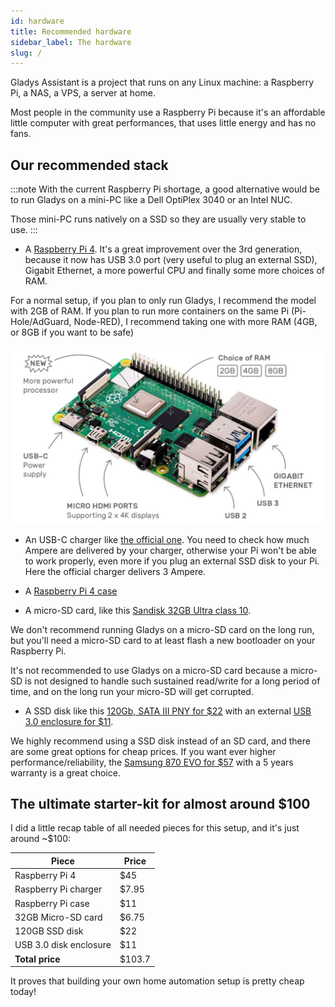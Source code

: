 ```yaml
---
id: hardware
title: Recommended hardware
sidebar_label: The hardware
slug: /
---
```


Gladys Assistant is a project that runs on any Linux machine: a Raspberry Pi, a NAS, a VPS, a server at home.

Most people in the community use a Raspberry Pi because it's an affordable little computer with great performances, that uses little energy and has no fans.

## Our recommended stack

:::note
With the current Raspberry Pi shortage, a good alternative would be to run Gladys on a mini-PC like a Dell OptiPlex 3040 or an Intel NUC.

Those mini-PC runs natively on a SSD so they are usually very stable to use.
:::

- A [Raspberry Pi 4](https://www.amazon.com/Raspberry-Model-2019-Quad-Bluetooth/dp/B07TD42S27?crid=3UT3K90QVBE66&keywords=raspberry%2Bpi%2B4%2B2GB&qid=1644833683&sprefix=raspberry%2Bpi%2B4%2B2gb%2Caps%2C152&sr=8-3&th=1&linkCode=ll1&tag=gladproj-20&linkId=76c25f0db9eb8b1afc55c6c7d9b92187&language=en_US&ref_=as_li_ss_tl). It's a great improvement over the 3rd generation, because it now has USB 3.0 port (very useful to plug an external SSD), Gigabit Ethernet, a more powerful CPU and finally some more choices of RAM.

For a normal setup, if you plan to only run Gladys, I recommend the model with 2GB of RAM. If you plan to run more containers on the same Pi (Pi-Hole/AdGuard, Node-RED), I recommend taking one with more RAM (4GB, or 8GB if you want to be safe)

![Raspberry Pi 4](../../static/img/docs/en/installation/raspberry-pi-4.jpg)

- An USB-C charger like [the official one](https://www.amazon.com/Raspberry-Model-Official-SC0218-Accessory/dp/B07W8XHMJZ?crid=2M36R4F1XSYUN&keywords=raspberry+pi+charger&qid=1644834355&sprefix=raspberry+pi+charge%2Caps%2C163&sr=8-3&linkCode=ll1&tag=gladproj-20&linkId=7477042f3093652671863b15b1f2d1a7&language=en_US&ref_=as_li_ss_tl). You need to check how much Ampere are delivered by your charger, otherwise your Pi won't be able to work properly, even more if you plug an external SSD disk to your Pi. Here the official charger delivers 3 Ampere.

- A [Raspberry Pi 4 case](https://www.amazon.com/iUniker-Raspberry-Aluminium-Heatsink-Supply/dp/B07D3S4KBK?crid=WXOQTAT2ST5H&keywords=raspberry+pi+4+case&qid=1644835141&sprefix=raspberry+pi+4+cas%2Caps%2C157&sr=8-3&linkCode=ll1&tag=gladproj-20&linkId=ba3cd1773e754f33f84d9a6bbdb4c3a9&language=en_US&ref_=as_li_ss_tl)

- A micro-SD card, like this [Sandisk 32GB Ultra class 10](https://www.amazon.com/Sandisk-Ultra-Micro-Class-Memory/dp/B010NE3QHQ?crid=3S6DCF6ISXC2N&keywords=micro-SD+card&qid=1644834059&sprefix=micro-sd+car%2Caps%2C175&sr=8-14&linkCode=ll1&tag=gladproj-20&linkId=ac43f2b3ff7adb30389ca3756c2b88f3&language=en_US&ref_=as_li_ss_tl).

We don't recommend running Gladys on a micro-SD card on the long run, but you'll need a micro-SD card to at least flash a new bootloader on your Raspberry Pi.

It's not recommended to use Gladys on a micro-SD card because a micro-SD is not designed to handle such sustained read/write for a long period of time, and on the long run your micro-SD will get corrupted.

- A SSD disk like this [120Gb, SATA III PNY for $22](https://www.amazon.com/PNY-CS900-240GB-Internal-Solid/dp/B0722XPTL6?crid=CYH7OLUP9PH1&keywords=SSD&qid=1644834587&sprefix=ssd%2Caps%2C148&sr=8-4&th=1&linkCode=ll1&tag=gladproj-20&linkId=f04eebc92d0be7165e40d365b8a30184&language=en_US&ref_=as_li_ss_tl) with an external [USB 3.0 enclosure for $11](https://www.amazon.com/Sabrent-Tool-free-Enclosure-Optimized-EC-UASP/dp/B00OJ3UJ2S?crid=22EU3UTEWY1PS&keywords=2.5%22+SATA+III+case&qid=1644834772&sprefix=2.5+sata+iii+case%2Caps%2C150&sr=8-3&linkCode=ll1&tag=gladproj-20&linkId=8e6a0ce95d69580c8f3964886bbf3812&language=en_US&ref_=as_li_ss_tl).

We highly recommend using a SSD disk instead of an SD card, and there are some great options for cheap prices. If you want ever higher performance/reliability, the [Samsung 870 EVO for $57](https://www.amazon.com/SAMSUNG-500GB-Internal-MZ-77E500B-AM/dp/B08QBN5J9B?ac_md=3-0-VW5kZXIgJDEwMA%3D%3D-ac_d_bv_bv_bv&crid=1TYDTBQU3P3OS&cv_ct_cx=samsung%2Bevo%2Bssd&keywords=samsung%2Bevo%2Bssd&pd_rd_i=B08QBMD6P4&pd_rd_r=79cb8660-e26d-41f9-a659-0e85e3732cc3&pd_rd_w=mbPCS&pd_rd_wg=fPPgW&pf_rd_p=f77357a4-3bc9-48f9-a560-10a39068cae9&pf_rd_r=ESM4V1RF2VKCF46BSZ45&qid=1644834996&sprefix=samsung%2Bevo%2Bssd%2Caps%2C154&sr=1-1-f4ff053e-b1e8-4d31-8f95-56d755c862ba&th=1&linkCode=ll1&tag=gladproj-20&linkId=d3e58fb66485be6c90c3d9652ed31c62&language=en_US&ref_=as_li_ss_tl) with a 5 years warranty is a great choice.

## The ultimate starter-kit for almost around $100

I did a little recap table of all needed pieces for this setup, and it's just around ~$100:

| Piece                  | Price  |
| ---------------------- | ------ |
| Raspberry Pi 4         | $45    |
| Raspberry Pi charger   | $7.95  |
| Raspberry Pi case      | $11    |
| 32GB Micro-SD card     | $6.75  |
| 120GB SSD disk         | $22    |
| USB 3.0 disk enclosure | $11    |
| **Total price**        | $103.7 |

It proves that building your own home automation setup is pretty cheap today!
